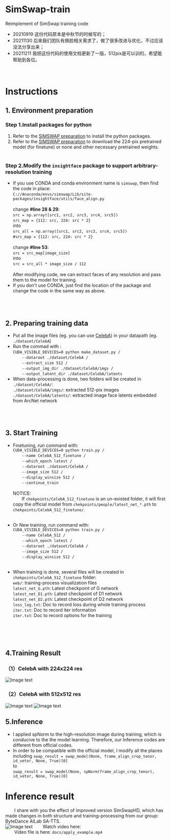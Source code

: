 # SimSwap-train
Reimplement of SimSwap training code<br />
- 20210919 这份代码原本是中秋节的时候写的；<br />
- 20211130 后来我们团队有换脸相关需求了，做了很多改进与优化，不过应该没法分享出来；<br />
- 20211211 我把这份代码的使用文档更新了一版，512pix是可以训的，希望能帮助到各位。<br /><br /><br />

# Instructions
## 1. Environment preparation
### Step 1.Install packages for python
1) Refer to the [SIMSWAP preparation](https://github.com/neuralchen/SimSwap/blob/main/docs/guidance/preparation.md) to install the python packages.<br />
2) Refer to the [SIMSWAP preparation](https://github.com/neuralchen/SimSwap/blob/main/docs/guidance/preparation.md) to download the 224-pix pretrained model (for finetune) or none and other necessary pretrained weights.<br /><br />
### Step 2.Modify the ```insightface``` package to support arbitrary-resolution training
- If you use CONDA and conda environment name is ```simswap```, then find the code in place: <br />
 `C://Anaconda/envs/simswap/Lib/site-packages/insightface/utils/face_align.py`<br /><br />
change <b>#line 28 & 29</b>:<br />
`src = np.array([src1, src2, src3, src4, src5])`<br />
`src_map = {112: src, 224: src * 2}`<br />
into<br />
`src_all = np.array([src1, src2, src3, src4, src5])`<br />
`#src_map = {112: src, 224: src * 2}`<br /><br />
change <b>#line 53</b>:<br />
`src = src_map[image_size]`<br />
into<br />
`src = src_all * image_size / 112`<br /><br />
After modifying code, we can extract faces of any resolution and pass them to the model for training. <br />
- If you don't use CONDA, just find the location of the package and change the code in the same way as above.<br /><br /><br /><br />



## 2. Preparing training data
- Put all the image files (eg. you can use [CelebA](http://mmlab.ie.cuhk.edu.hk/projects/CelebA.html)) in your datapath (eg. `./dataset/CelebA`)
- Run the commad with :<br />
`CUDA_VISIBLE_DEVICES=0 python make_dataset.py /`<br />
&emsp;&emsp;`--dataroot ./dataset/CelebA /`<br />
&emsp;&emsp;`--extract_size 512 /`<br />
&emsp;&emsp;`--output_img_dir ./dataset/CelebA/imgs /`<br />
&emsp;&emsp;`--output_latent_dir ./dataset/CelebA/latents`<br />
- When data-processing is done, two folders will be created in `./dataset/CelebA/`:<br />
`./dataset/CelebA/imgs/`: extracted 512-pix images<br />
`./dataset/CelebA/latents/`: extracted image face latents embedded from ArcNet network<br /><br /><br /><br />

## 3. Start Training
- Finetuning, run command with:<br />
`CUDA_VISIBLE_DEVICES=0 python train.py /`<br />
&emsp;&emsp;`--name CelebA_512_finetune /`<br />
&emsp;&emsp;`--which_epoch latest /`<br />
&emsp;&emsp;`--dataroot ./dataset/CelebA /`<br />
&emsp;&emsp;`--image_size 512 /`<br />
&emsp;&emsp;`--display_winsize 512 /`<br />
&emsp;&emsp;`--continue_train`<br /><br />
NOTICE:<br />
&emsp;&emsp;If `chekpoints/CelebA_512_finetune` is an un-existed folder, it will first copy the official model from `chekpoints/people/latest_net_*.pth` to `chekpoints/CelebA_512_finetune/`.<br /><br />

- Or New training, run command with:<br />
`CUDA_VISIBLE_DEVICES=0 python train.py /`<br />
&emsp;&emsp;`--name CelebA_512 /`<br />
&emsp;&emsp;`--which_epoch latest /`<br />
&emsp;&emsp;`--dataroot ./dataset/CelebA /`<br />
&emsp;&emsp;`--image_size 512 /`<br />
&emsp;&emsp;`--display_winsize 512 /`<br /><br />

- When training is done, several files will be created in `chekpoints/CelebA_512_finetune` folder:<br />
`web/`: training-process visualization files<br />
`latest_net_G.pth`: Latest checkpoint of G network<br />
`latest_net_D1.pth`: Latest checkpoint of D1 network<br />
`latest_net_D2.pth`: Latest checkpoint of D2 network<br />
`loss_log.txt`: Doc to record loss during whole training process<br />
`iter.txt`: Doc to record iter information<br />
`iter.txt`: Doc to record options for the training<br />
<br /><br /><br /><br />


## 4.Training Result
### （1）CelebA with 224x224 res
![Image text](https://github.com/a312863063/SimSwap-train/blob/main/docs/img/train_celeba_224.png)

### （2）CelebA with 512x512 res
![Image text](https://github.com/a312863063/SimSwap-train/blob/main/docs/img/train_celeba_512_1.png)
![Image text](https://github.com/a312863063/SimSwap-train/blob/main/docs/img/train_celeba_512_2.png)


## 5.Inference
- I applied spNorm to the high-resolution image during training, which is conducive to the the model learning. Therefore, our Inference codes are different from official codes.<br />
- In order to be compatible with the official model, I modify all the places including
`swap_result = swap_model(None, frame_align_crop_tenor, id_vetor, None, True)[0]`<br />
to <br />
`swap_result = swap_model(None, spNorm(frame_align_crop_tenor), id_vetor, None, True)[0]` <br />

# Inference result
&emsp;&emsp;I share with you the effect of improved version SimSwapHD, which has made changes in both structure and training-processing from our group: ByteDance AILab SA-TTS.<br />
![Image text](https://github.com/a312863063/SimSwap-train/blob/main/docs/img/apply_example.jpg)
&emsp;&emsp;Watch video here:<br />
&emsp;&emsp;Video file is here: ```docs/apply_example.mp4```<br /><br />


